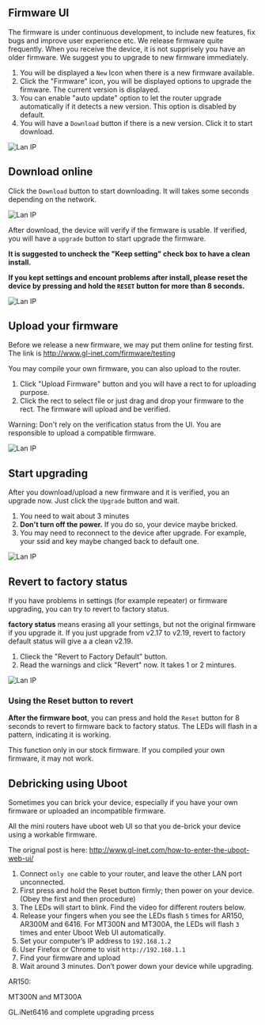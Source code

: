 
## Firmware UI

The firmware is under continuous development, to include new features, fix bugs and improve user experience etc. We release firmware quite frequently. When you receive the device, it is not supprisely you have an older firmware. We suggest you to upgrade to new firmware immediately.

1. You will be displayed a `New` Icon when there is a new firmware available.
2. Click the "Firmware" icon, you will be displayed options to upgrade the firmware. The current version is displayed.
3. You can enable "auto update" option to let the router upgrade automatically if it detects a new version. This option is disabled by default. 
4. You will have a `Download` button if there is a new version. Click it to start download.

![Lan IP](src/firmware.png)

## Download online

Click the `Download` button to start downloading. It will takes some seconds depending on the network. 

![Lan IP](src/firmware1.png)

After download, the device will verify if the firmware is usable. If verified, you will have a `upgrade` button to start upgrade the firmware.

**It is suggested to uncheck the "Keep setting" check box to have a clean install.**

**If you kept settings and encount problems after install, please reset the device by pressing and hold the `RESET` button for more than 8 seconds.**

![Lan IP](src/firmware2.png)

## Upload your firmware

Before we release a new firmware, we may put them online for testing first. The link is http://www.gl-inet.com/firmware/testing

You may compile your own firmware, you can also upload to the router.

1. Click "Upload Firmware" button and you will have a rect to for uploading purpose.
2. Click the rect to select file or just drag and drop your firmware to the rect. The firmware will upload and be verified. 

Warning: Don't rely on the verification status from the UI. You are responsible to upload a compatible firmware.

![Lan IP](src/firmware3.png)

## Start upgrading

After you download/upload a new firmware and it is verified, you an upgrade now. Just click the `Upgrade` button and wait.

1. You need to wait about 3 minutes
2. **Don't turn off the power.** If you do so, your device maybe bricked.
3. You may need to reconnect to the device after upgrade. For example, your ssid and key maybe changed back to default one.

![Lan IP](src/firmware4.png)

## Revert to factory status

If you have problems in settings (for example repeater) or firmware upgrading, you can try to revert to factory status. 

**factory status** means erasing all your settings, but not the original firmware if you upgrade it. If you just upgrade from v2.17 to v2.19, revert to factory default status will give a a clean v2.19.

1. Clieck the "Revert to Factory Default" button.
2. Read the warnings and click "Revert" now. It takes 1 or 2 mintures.

![Lan IP](src/firmware5.png)

### Using the Reset button to revert

**After the firmware boot**, you can press and hold the `Reset` button for 8 seconds to revert to firmware back to factory status. The LEDs will flash in a pattern, indicating it is working. 

This function only in our stock firmware. If you compiled your own firmware, it may not work. 

## Debricking using Uboot

Sometimes you can brick your device, especially if you have your own firmware or uploaded an incompatible firmware.

All the mini routers have uboot web UI so that you de-brick your device using a workable firmware.

The orignal post is here: http://www.gl-inet.com/how-to-enter-the-uboot-web-ui/ 

1. Connect `only one` cable to your router, and leave the other LAN port unconnected.
2. First press and hold the Reset button firmly; then power on your device. (Obey the first and then procedure)
3. The LEDs will start to blink. Find the video for different routers below.
4. Release your fingers when you see the LEDs flash `5` times for AR150, AR300M and 6416. For MT300N and MT300A, the LEDs will flash `3` times and enter Uboot Web UI automatically.
5. Set your computer’s IP address to `192.168.1.2`
6. User Firefox or Chrome to visit `http://192.168.1.1`
7. Find your firmware and upload
8. Wait around 3 minutes. Don’t power down your device while upgrading.

AR150:

[](https://youtu.be/vuMCaIub7K8)

MT300N and MT300A

[](https://youtu.be/RETQdRS1cLY)

GL.iNet6416 and complete upgrading prcess

[](https://youtu.be/-E8EvDnJq0c)